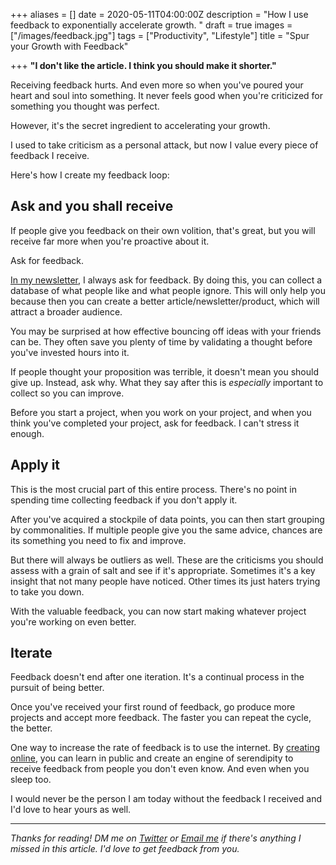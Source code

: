+++
aliases = []
date = 2020-05-11T04:00:00Z
description = "How I use feedback to exponentially accelerate growth. "
draft = true
images = ["/images/feedback.jpg"]
tags = ["Productivity", "Lifestyle"]
title = "Spur your Growth with Feedback"

+++
**"I don't like the article. I think you should make it shorter."**

Receiving feedback hurts. And even more so when you've poured your heart and soul into something. It never feels good when you're criticized for something you thought was perfect.

However, it's the secret ingredient to accelerating your growth.

I used to take criticism as a personal attack, but now I value every piece of feedback I receive.

Here's how I create my feedback loop:

## Ask and you shall receive

If people give you feedback on their own volition, that's great, but you will receive far more when you're proactive about it.

Ask for feedback.

[In my newsletter](https://mondaymail.substack.com/), I always ask for feedback. By doing this, you can collect a database of what people like and what people ignore. This will only help you because then you can create a better article/newsletter/product, which will attract a broader audience.

You may be surprised at how effective bouncing off ideas with your friends can be. They often save you plenty of time by validating a thought before you've invested hours into it.

If people thought your proposition was terrible, it doesn't mean you should give up. Instead, ask why. What they say after this is _especially_ important to collect so you can improve.

Before you start a project, when you work on your project, and when you think you've completed your project, ask for feedback. I can't stress it enough.

## Apply it

This is the most crucial part of this entire process. There's no point in spending time collecting feedback if you don't apply it.

After you've acquired a stockpile of data points, you can then start grouping by commonalities. If multiple people give you the same advice, chances are its something you need to fix and improve.

But there will always be outliers as well. These are the criticisms you should assess with a grain of salt and see if it's appropriate. Sometimes it's a key insight that not many people have noticed. Other times its just haters trying to take you down.

With the valuable feedback, you can now start making whatever project you're working on even better.

## Iterate

Feedback doesn't end after one iteration. It's a continual process in the pursuit of being better.

Once you've received your first round of feedback, go produce more projects and accept more feedback. The faster you can repeat the cycle, the better.

One way to increase the rate of feedback is to use the internet. By [creating online](https://www.andyjgao.com/blog/why-i-created-blog/), you can learn in public and create an engine of serendipity to receive feedback from people you don't even know. And even when you sleep too.

I would never be the person I am today without the feedback I received and I'd love to hear yours as well. 

***

_Thanks for reading! DM me on_ [_Twitter_](https://twitter.com/AndyJGao) _or_ [_Email me_](mailto:hello@andyjgao.com) _if there's anything I missed in this article. I'd love to get feedback from you._